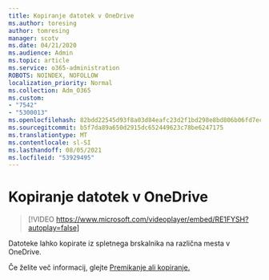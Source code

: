 ```yaml
---
title: Kopiranje datotek v OneDrive
ms.author: toresing
author: tomresing
manager: scotv
ms.date: 04/21/2020
ms.audience: Admin
ms.topic: article
ms.service: o365-administration
ROBOTS: NOINDEX, NOFOLLOW
localization_priority: Normal
ms.collection: Adm_O365
ms.custom:
- "7542"
- "5300013"
ms.openlocfilehash: 82bdd22545d93f8a03d84eafc23d2f1bd298e8bd806b06fd7ec9450943bcfb8d
ms.sourcegitcommit: b5f7da89a650d2915dc652449623c78be6247175
ms.translationtype: MT
ms.contentlocale: sl-SI
ms.lasthandoff: 08/05/2021
ms.locfileid: "53929495"
---
```

# <a name="copy-files-to-onedrive"></a>Kopiranje datotek v OneDrive

> [!VIDEO https://www.microsoft.com/videoplayer/embed/RE1FYSH?autoplay=false]

Datoteke lahko kopirate iz spletnega brskalnika na različna mesta v OneDrive.

Če želite več informacij, glejte [Premikanje ali kopiranje.](https://support.microsoft.com/office/00e2f483-4df3-46be-a861-1f5f0c1a87bc)
